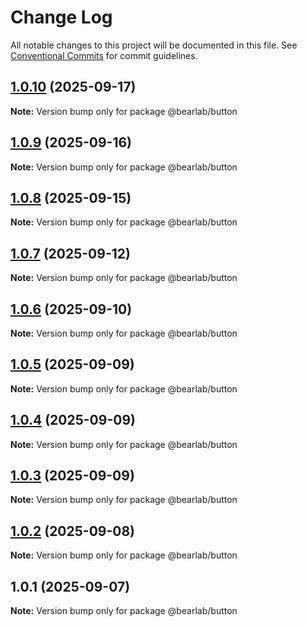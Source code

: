 # Change Log

All notable changes to this project will be documented in this file.
See [Conventional Commits](https://conventionalcommits.org) for commit guidelines.

## [1.0.10](https://github.com/hasanbala/bearlab-ui/compare/@bearlab/button@1.0.9...@bearlab/button@1.0.10) (2025-09-17)

**Note:** Version bump only for package @bearlab/button





## [1.0.9](https://github.com/hasanbala/ui-components/compare/@bearlab/button@1.0.8...@bearlab/button@1.0.9) (2025-09-16)

**Note:** Version bump only for package @bearlab/button





## [1.0.8](https://github.com/hasanbala/ui-components/compare/@bearlab/button@1.0.7...@bearlab/button@1.0.8) (2025-09-15)

**Note:** Version bump only for package @bearlab/button





## [1.0.7](https://github.com/hasanbala/ui-components/compare/@bearlab/button@1.0.6...@bearlab/button@1.0.7) (2025-09-12)

**Note:** Version bump only for package @bearlab/button





## [1.0.6](https://github.com/hasanbala/ui-components/compare/@bearlab/button@1.0.5...@bearlab/button@1.0.6) (2025-09-10)

**Note:** Version bump only for package @bearlab/button





## [1.0.5](https://github.com/hasanbala/ui-components/compare/@bearlab/button@1.0.4...@bearlab/button@1.0.5) (2025-09-09)

**Note:** Version bump only for package @bearlab/button





## [1.0.4](https://github.com/hasanbala/ui-components/compare/@bearlab/button@1.0.3...@bearlab/button@1.0.4) (2025-09-09)

**Note:** Version bump only for package @bearlab/button





## [1.0.3](https://github.com/hasanbala/ui-components/compare/@bearlab/button@1.0.2...@bearlab/button@1.0.3) (2025-09-09)

**Note:** Version bump only for package @bearlab/button





## [1.0.2](https://github.com/hasanbala/ui-components/compare/@bearlab/button@1.0.1...@bearlab/button@1.0.2) (2025-09-08)

**Note:** Version bump only for package @bearlab/button





## 1.0.1 (2025-09-07)

**Note:** Version bump only for package @bearlab/button
